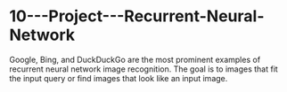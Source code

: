 # 10---Project---Recurrent-Neural-Network
Google, Bing, and DuckDuckGo are the most prominent examples of recurrent neural network image recognition. The goal is to images that fit the input query or find images that look like an input image.
